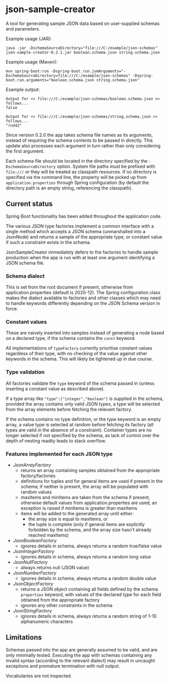 # json-sample-creator

A tool for generating sample JSON data based on user-supplied schemas and parameters.

Example usage (JAR):

```
java -jar -DschemaSourceDirectory="file:///C:/example/json-schemas" json-sample-creator-0.2.1.jar boolean.schema.json string.schema.json
```

Example usage (Maven):
```
mvn spring-boot:run -Dspring-boot.run.jvmArguments="-DschemaSourceDirectory=file:///C:/example/json-schemas" -Dspring-boot.run.arguments="boolean.schema.json string.schema.json"
```

Example output:
```
Output for << file:///C:/example/json-schemas/boolean.schema.json >> follows...
false

Output for << file:///C:/example/json-schemas/string.schema.json >> follows...
"rnd42"
```

Since version 0.2.0 the app takes schema file names as its arguments, instead of requiring the schema contents to be passed in directly. This update also processes each argument in turn rather than only considering the first argument.

Each schema file should be located in the directory specified by the `-DschemaSourceDirectory` option. System file paths must be prefixed with `file:///` or they will be treated as classpath resources. If no directory is specified via the command line, the property will be picked up from `application.properties` through Spring configuration (by default the directory path is an empty string, referencing the classpath).

## Current status

Spring Boot functionality has been added throughout the application code.

The various JSON type factories implement a common interface with a single method which accepts a JSON schema (unmarshalled into a JsonNode) and returns a sample of the appropriate type, or constant value if such a constraint exists in the schema.

JsonSampleCreator immediately defers to the factories to handle sample production when the app is run with at least one argument identifying a JSON schema file.

### Schema dialect

This is set from the root document if present, otherwise from application.properties (default is 2020-12). The Spring configuration class makes the dialect available to factories and other classes which may need to handle keywords differently depending on the JSON Schema version in force.

### Constant values

These are naively inserted into samples instead of generating a node based on a declared type, if the schema contains the `const` keyword.

All implementations of `typeFactory` currently prioritise constant values regardless of their type, with no checking of the value against other keywords in the schema. This will likely be tightened up in due course.

### Type validation

All factories validate the `type` keyword of the schema passed in (unless inserting a constant value as described above).

If a type array like `"type":["integer","boolean"]` is supplied in the schema, provided the array contains only valid JSON types, a type will be selected from the array elements before fetching the relevant factory.

If the schema contains no type definition, or the type keyword is an empty array, a value type is selected at random before fetching its factory (all types are valid in the absence of a constraint). Container types are no longer selected if not specified by the schema, as lack of control over the depth of nesting readily leads to stack overflow.

### Features implemented for each JSON type

- *JsonArrayFactory*
  - returns an array containing samples obtained from the appropriate factory/factories
  - definitions for tuples and for general items are used if present in the schema; if neither is present, the array will be populated with random values
  - maxItems and minItems are taken from the schema if present, otherwise default values from application.properties are used; an exception is raised if minItems is greater than maxItems
  - items will be added to the generated array until either:
    - the array size is equal to maxItems, or
    - the tuple is complete (only if general items are explicitly forbidden by the schema, and the array size hasn't already reached maxItems)
- *JsonBooleanFactory*
  - ignores details in schema, always returns a random true/false value
- *JsonIntegerFactory*
  - ignores details in schema, always returns a random long value
- *JsonNullFactory*
  - always returns null (JSON value)
- *JsonNumberFactory*
  - ignores details in schema, always returns a random double value
- *JsonObjectFactory*
  - returns a JSON object containing all fields defined by the schema `properties` keyword, with values of the declared type for each field obtained from the appropriate factory
  - ignores any other constraints in the schema
- *JsonStringFactory*
  - ignores details in schema, always returns a random string of 1-10 alphanumeric characters

## Limitations

Schemas passed into the app are generally assumed to be valid, and are only minimally tested. Executing the app with schemas containing any invalid syntax (according to the relevant dialect) may result in uncaught exceptions and premature termination with null output.

Vocabularies are not inspected.
